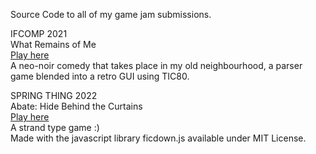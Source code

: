 Source Code to all of my game jam submissions. <br/>

IFCOMP 2021<br/>
What Remains of Me <br/>
[Play here](https://ifcomp.org/play/2558/play_online) <br/>
A neo-noir comedy that takes place in my old neighbourhood, a parser game blended into a retro GUI using TIC80.

SPRING THING 2022<br/>
Abate: Hide Behind the Curtains<br/>
[Play here](https://r01nx.github.io/Game-Jam-Submissions/abate)<br/>
A strand type game :) <br/>
Made with the javascript library ficdown.js available under MIT License.
